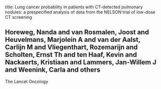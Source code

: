 title: Lung cancer probability in patients with CT-detected pulmonary nodules: a prespecified analysis of data from the NELSON trial of low-dose CT screening

## Horeweg, Nanda and van Rosmalen, Joost and Heuvelmans, Marjolein A and van der Aalst, Carlijn M and Vliegenthart, Rozemarijn and Scholten, Ernst Th and ten Haaf, Kevin and Nackaerts, Kristiaan and Lammers, Jan-Willem J and Weenink, Carla and others
The Lancet Oncology

